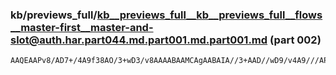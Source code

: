### kb/previews_full/kb__previews_full__kb__previews_full__flows__master-first__master-and-slot@auth.har.part044.md.part001.md.part001.md (part 002)

```md
AAQEAAPv8/AD7+/4A9f38AO/3+wD3/v8AAAABAAMCAgAABAIA//3+AAD//wD9/v4A9///APwBAQAAAgEAA/8CAP7+/QADAQEAAgICAAH/AAABAAAAAP7/AAEAAQD//
```

```
